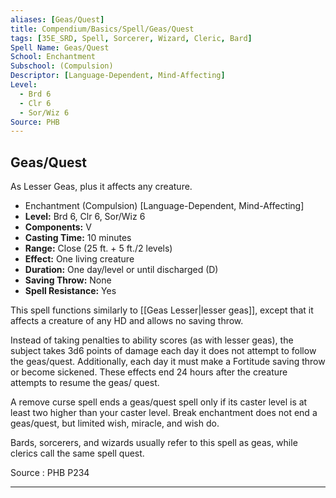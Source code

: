 ```yaml
---
aliases: [Geas/Quest]
title: Compendium/Basics/Spell/Geas/Quest
tags: [35E_SRD, Spell, Sorcerer, Wizard, Cleric, Bard]
Spell Name: Geas/Quest
School: Enchantment
Subschool: (Compulsion)
Descriptor: [Language-Dependent, Mind-Affecting]
Level:
  - Brd 6
  - Clr 6
  - Sor/Wiz 6
Source: PHB
---
```



## Geas/Quest

As Lesser Geas, plus it affects any creature.

*   Enchantment (Compulsion) [Language-Dependent, Mind-Affecting]
*   **Level:** Brd 6, Clr 6, Sor/Wiz 6
*   **Components:** V
*   **Casting Time:** 10 minutes
*   **Range:** Close (25 ft. + 5 ft./2 levels)
*   **Effect:** One living creature
*   **Duration:** One day/level or until discharged (D)
*   **Saving Throw:** None
*   **Spell Resistance:** Yes

This spell functions similarly to [[Geas Lesser|lesser geas]], except that it affects a creature of any HD and allows no saving throw.

Instead of taking penalties to ability scores (as with lesser geas), the subject takes 3d6 points of damage each day it does not attempt to follow the geas/quest. Additionally, each day it must make a Fortitude saving throw or become sickened. These effects end 24 hours after the creature attempts to resume the geas/ quest.

A remove curse spell ends a geas/quest spell only if its caster level is at least two higher than your caster level. Break enchantment does not end a geas/quest, but limited wish, miracle, and wish do.

Bards, sorcerers, and wizards usually refer to this spell as geas, while clerics call the same spell quest.

Source : PHB P234

---

